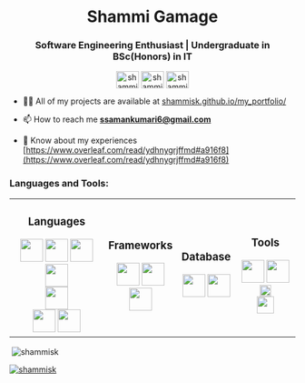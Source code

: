 <h1 align="center">Shammi Gamage</h1>
<h3 align="center">Software Engineering Enthusiast | Undergraduate in BSc(Honors) in IT </h3>

<p align="center">
    <a href="https://linkedin.com/in/shammi gamage" target="blank"><img align="center" src="https://raw.githubusercontent.com/rahuldkjain/github-profile-readme-generator/master/src/images/icons/Social/linked-in-alt.svg" alt="shammi gamage" height="30" width="40" /></a>
    <a href="https://stackoverflow.com/users/shammi" target="blank"><img align="center" src="https://raw.githubusercontent.com/rahuldkjain/github-profile-readme-generator/master/src/images/icons/Social/stack-overflow.svg" alt="shammi" height="30" width="40" /></a>
    <a href="https://fb.com/shammi dodangoda" target="blank"><img align="center" src="https://raw.githubusercontent.com/rahuldkjain/github-profile-readme-generator/master/src/images/icons/Social/facebook.svg" alt="shammi dodangoda" height="30" width="40" /></a>
</p>



- 👨‍💻 All of my projects are available at [shammisk.github.io/my_portfolio/](shammisk.github.io/my_portfolio/)

- 📫 How to reach me **ssamankumari6@gmail.com**

- 📄 Know about my experiences [https://www.overleaf.com/read/ydhnygrjffmd#a916f8](https://www.overleaf.com/read/ydhnygrjffmd#a916f8)

<h3 align="left">Languages and Tools:</h3>
<table align="center" border="0" cellspacing="5" cellpadding="5">
  <tr>
    <td colspan=3 align="center">
      <h3>Languages</h3>
      <img src="https://cdn.jsdelivr.net/gh/tkdeshan/tkdeshan@main/logo/javascript.svg" height="40px">
      <img src="https://cdn.jsdelivr.net/gh/tkdeshan/tkdeshan@main/logo/html.svg" height="40px">
      <img src="https://cdn.jsdelivr.net/gh/tkdeshan/tkdeshan@main/logo/css.svg" height="40px">
      <img src="https://cdn.jsdelivr.net/gh/tkdeshan/tkdeshan@main/logo/php.svg" height="40px"> <br>
      <img src="https://cdn.jsdelivr.net/gh/tkdeshan/tkdeshan@main/logo/python.svg" height="40px"> <br>
      <img src="https://cdn.jsdelivr.net/gh/tkdeshan/tkdeshan@main/logo/c.svg" height="40px">
      <img src="https://cdn.jsdelivr.net/gh/tkdeshan/tkdeshan@main/logo/csharp.svg" height="40px">
    </td>
    <td colspan=3 align="center">
      <h3>Frameworks</h3>
      <img src="https://cdn.jsdelivr.net/gh/tkdeshan/tkdeshan@main/logo/react.svg" height="40px">
      <img src="https://cdn.jsdelivr.net/gh/tkdeshan/tkdeshan@main/logo/nodejs.svg" height="40px"> <br>
      <img src="https://cdn.jsdelivr.net/gh/tkdeshan/tkdeshan@main/logo/bootstrap.svg" height="40px">
    </td>
    <td colspan=3 align="center">
      <h3>Database</h3>
      <img src="https://cdn.jsdelivr.net/gh/tkdeshan/tkdeshan@main/logo/mongodb.svg" height="40px">
      <img src="https://cdn.jsdelivr.net/gh/tkdeshan/tkdeshan@main/logo/mysql.svg" height="40px">
    </td>
    <td colspan=3 align="center">
      <h3>Tools</h3>
      <img src="https://cdn.jsdelivr.net/gh/tkdeshan/tkdeshan@main/logo/git.svg" height="40px">
      <img src="https://cdn.jsdelivr.net/gh/tkdeshan/tkdeshan@main/logo/github.svg" height="40px">
      <img src="https://cdn.jsdelivr.net/gh/tkdeshan/tkdeshan@main/logo/npm.svg" height="20px"> <br>
      <img src="https://cdn.jsdelivr.net/gh/tkdeshan/tkdeshan@main/logo/aws.png" height="30px">
    </td>
  </tr>
</table>





<p>&nbsp;<img align="center" src="https://github-readme-stats.vercel.app/api?username=shammisk&show_icons=true&locale=en&theme=dark" alt="shammisk" /></p>


<p align="left"> <a href="https://github.com/ryo-ma/github-profile-trophy"><img src="https://github-profile-trophy.vercel.app/?username=shammisk" alt="shammisk" /></a> </p>

